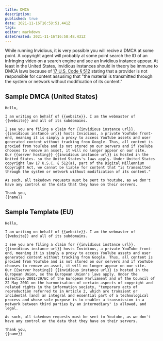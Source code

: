 ```yaml
---
title: DMCA
description: 
published: true
date: 2021-11-16T16:58:51.441Z
tags: 
editor: markdown
dateCreated: 2021-11-16T16:58:48.431Z
---
```


While running Invidious, it is very possible you will recive a DMCA at some point. A copyright agent will probably at some point search the ID of an infringing video on a search engine and see an Invidious instance appear. At least in the United States, Invidious instances should in theory be immune to DMCA laws because of [17 U.S. Code § 512](https://www.law.cornell.edu/uscode/text/17/512) stating that a provider is not responsible for content assusimg that "the material is transmitted through the system or network without modification of its content."

## Sample DMCA (United States)

```
Hello,

I am writing on behalf of {{website}}. I am the webmaster of {{website}} and all of its subdomains.

I see you are filing a claim for {{invidious instance url}}. {{invidious instance url}} hosts Invidious, a private YouTube front-end, meaning it is simply a proxy to access YouTube assets and user generated content without tracking from Google. Thus, all content is proxied from YouTube and is not stored on our servers and if YouTube chooses to remove an asset, it will no longer appear on our site.
Our {{server hosting}} {{invidious instance url}} is hosted in the United States. so the United States's laws apply. Under United States copyright law 17 U.S.C. § 512(a), part of the Digital Millennium Copyright Act, we cannot be liable for content that "is transmitted through the system or network without modification of its content."

As such, all takedown requests must be sent to Youtube, as we don't have any control on the data that they have on their servers.

Thank you,
{{name}}
```

## Sample Template (EU)

```
Hello,

I am writing on behalf of {{website}}. I am the webmaster of {{website}} and all of its subdomains.

I see you are filing a claim for {{invidious instance url}}. {{invidious instance url}} hosts Invidious, a private YouTube front-end, meaning it is simply a proxy to access YouTube assets and user generated content without tracking from Google. Thus, all content is proxied from YouTube and is not stored on our servers and if YouTube chooses to remove an asset, it will no longer appear on our site.
Our {{server hosting}} {{invidious instance url}} is hosted in the European Union, so the European Union's laws apply. Under the directive 2001/29/EC of the European Parliament and of the Council of 22 May 2001 on the harmonisation of certain aspects of copyright and related rights in the information society, "temporary acts of reproduction referred to in Article 2, which are transient or incidental [and] an integral and essential part of a technological process and whose sole purpose is to enable: a transmission in a network between third parties by an intermediary" is allowed, and legal. 

As such, all takedown requests must be sent to Youtube, as we don't have any control on the data that they have on their servers.

Thank you,
{{name}}
```
